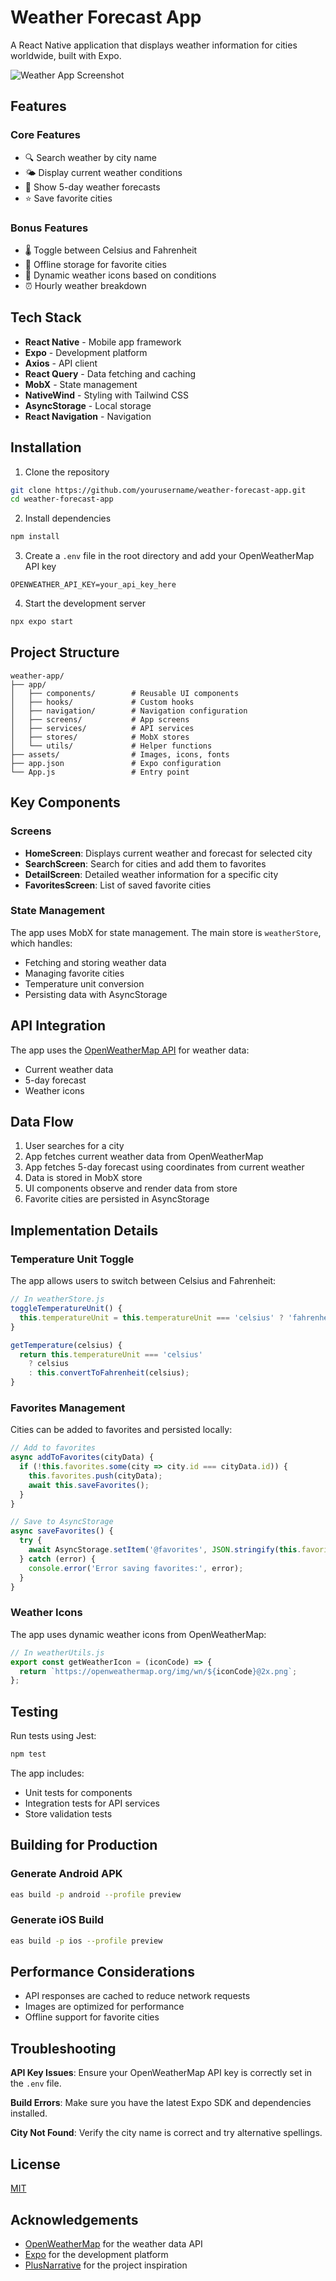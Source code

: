 # Weather Forecast App

A React Native application that displays weather information for cities worldwide, built with Expo.

![Weather App Screenshot](https://via.placeholder.com/800x400?text=Weather+App+Screenshot)

## Features

### Core Features
- 🔍 Search weather by city name
- 🌤️ Display current weather conditions
- 📅 Show 5-day weather forecasts
- ⭐ Save favorite cities

### Bonus Features
- 🌡️ Toggle between Celsius and Fahrenheit
- 📱 Offline storage for favorite cities
- 🎨 Dynamic weather icons based on conditions
- ⏰ Hourly weather breakdown

## Tech Stack

- **React Native** - Mobile app framework
- **Expo** - Development platform
- **Axios** - API client
- **React Query** - Data fetching and caching
- **MobX** - State management
- **NativeWind** - Styling with Tailwind CSS
- **AsyncStorage** - Local storage
- **React Navigation** - Navigation

## Installation

1. Clone the repository
```bash
git clone https://github.com/yourusername/weather-forecast-app.git
cd weather-forecast-app
```

2. Install dependencies
```bash
npm install
```

3. Create a `.env` file in the root directory and add your OpenWeatherMap API key
```
OPENWEATHER_API_KEY=your_api_key_here
```

4. Start the development server
```bash
npx expo start
```

## Project Structure

```
weather-app/
├── app/
│   ├── components/        # Reusable UI components
│   ├── hooks/             # Custom hooks
│   ├── navigation/        # Navigation configuration
│   ├── screens/           # App screens
│   ├── services/          # API services
│   ├── stores/            # MobX stores
│   └── utils/             # Helper functions
├── assets/                # Images, icons, fonts
├── app.json               # Expo configuration
└── App.js                 # Entry point
```

## Key Components

### Screens

- **HomeScreen**: Displays current weather and forecast for selected city
- **SearchScreen**: Search for cities and add them to favorites
- **DetailScreen**: Detailed weather information for a specific city
- **FavoritesScreen**: List of saved favorite cities

### State Management

The app uses MobX for state management. The main store is `weatherStore`, which handles:

- Fetching and storing weather data
- Managing favorite cities
- Temperature unit conversion
- Persisting data with AsyncStorage

## API Integration

The app uses the [OpenWeatherMap API](https://openweathermap.org/api) for weather data:

- Current weather data
- 5-day forecast
- Weather icons

## Data Flow

1. User searches for a city
2. App fetches current weather data from OpenWeatherMap
3. App fetches 5-day forecast using coordinates from current weather
4. Data is stored in MobX store
5. UI components observe and render data from store
6. Favorite cities are persisted in AsyncStorage

## Implementation Details

### Temperature Unit Toggle

The app allows users to switch between Celsius and Fahrenheit:

```javascript
// In weatherStore.js
toggleTemperatureUnit() {
  this.temperatureUnit = this.temperatureUnit === 'celsius' ? 'fahrenheit' : 'celsius';
}

getTemperature(celsius) {
  return this.temperatureUnit === 'celsius' 
    ? celsius 
    : this.convertToFahrenheit(celsius);
}
```

### Favorites Management

Cities can be added to favorites and persisted locally:

```javascript
// Add to favorites
async addToFavorites(cityData) {
  if (!this.favorites.some(city => city.id === cityData.id)) {
    this.favorites.push(cityData);
    await this.saveFavorites();
  }
}

// Save to AsyncStorage
async saveFavorites() {
  try {
    await AsyncStorage.setItem('@favorites', JSON.stringify(this.favorites));
  } catch (error) {
    console.error('Error saving favorites:', error);
  }
}
```

### Weather Icons

The app uses dynamic weather icons from OpenWeatherMap:

```javascript
// In weatherUtils.js
export const getWeatherIcon = (iconCode) => {
  return `https://openweathermap.org/img/wn/${iconCode}@2x.png`;
};
```

## Testing

Run tests using Jest:

```bash
npm test
```

The app includes:
- Unit tests for components
- Integration tests for API services
- Store validation tests

## Building for Production

### Generate Android APK

```bash
eas build -p android --profile preview
```

### Generate iOS Build

```bash
eas build -p ios --profile preview
```

## Performance Considerations

- API responses are cached to reduce network requests
- Images are optimized for performance
- Offline support for favorite cities

## Troubleshooting

**API Key Issues**: Ensure your OpenWeatherMap API key is correctly set in the `.env` file.

**Build Errors**: Make sure you have the latest Expo SDK and dependencies installed.

**City Not Found**: Verify the city name is correct and try alternative spellings.

## License

[MIT](LICENSE)

## Acknowledgements

- [OpenWeatherMap](https://openweathermap.org/) for the weather data API
- [Expo](https://expo.dev/) for the development platform
- [PlusNarrative](https://plusnarrative.com/) for the project inspiration
